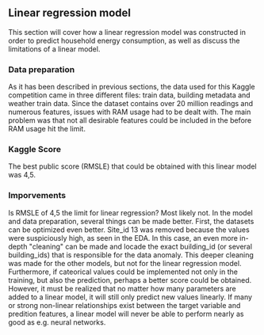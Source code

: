 ## Linear regression model
This section will cover how a linear regression model was constructed in order to predict household energy consumption, as well as discuss the limitations of a linear model. 

### Data preparation
As it has been described in previous sections, the data used for this Kaggle competition came in three different files: train data, building metadata and weather train data. 
Since the dataset contains over 20 million readings and numerous features, issues with RAM usage had to be dealt with. The main problem was that not all desirable features could 
be included in the before RAM usage hit the limit. 

### Kaggle Score
The best public score (RMSLE) that could be obtained with this linear model was 4,5.

### Imporvements
Is RMSLE of 4,5 the limit for linear regression? Most likely not. In the model and data preparation, several things can be made better. First, the datasets can be optimized even better. Site_id 13 was removed because the values were suspiciously high, as seen in the EDA. In this case, an even more in-depth "cleaning" can be made and locade the exact building_id (or several building_ids) that is responsible for the data anomaly. This deeper cleaning was made for the other models, but not for the linear regression model.
Furthermore, if cateorical values could be implemented not only in the training, but also the prediction, perhaps a better score could be obtained. However, it must be realized that no matter how many parameters are added to a linear model, it will still only predict new values linearly. If many or strong non-linear relationships exist between the target variable and predition features, a linear model will never be able to perform nearly as good as e.g. neural networks.
